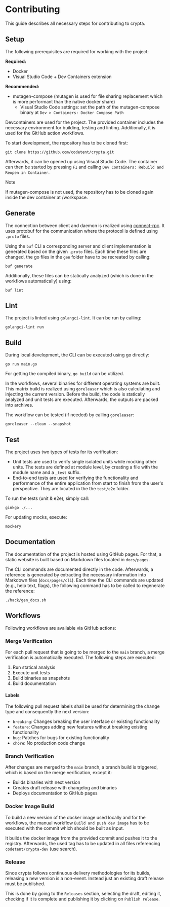# Contributing

This guide describes all necessary steps for contributing to crypta.

## Setup

The following prerequisites are required for working with the project:

**Required:**
- Docker
- Visual Studio Code + Dev Containers extension

**Recommended:**
- mutagen-compose (mutagen is used for file sharing replacement which is more performant than the native docker share)
  - Visual Studio Code settings: set the path of the mutagen-compose binary at
    `Dev > Containers: Docker Compose Path`

Devcontainers are used for the project. The provided container includes the necessary environment for building, testing
and linting. Additionally, it is used for the GitHub action workflows.

To start development, the repository has to be cloned first:

```
git clone https://github.com/codetent/crypta.git
```

Afterwards, it can be opened up using Visual Studio Code.
The container can then be started by pressing `F1` and calling `Dev Containers: Rebuild and Reopen in Container`.

> [!NOTE]  
> If mutagen-compose is not used, the repository has to be cloned again inside the dev container at /workspace.

## Generate

The connection between client and daemon is realized using [connect-rpc](https://connectrpc.com/). It uses protobuf
for the communication where the protocol is defined using `.proto` files.

Using the `buf` CLI a corresponding server and client implementation is generated based on the given `.proto` files.
Each time these files are changed, the go files in the `gen` folder have to be recreated by calling:

```
buf generate
```

Additionally, these files can be statically analyzed (which is done in the workflows automatically) using:

```
buf lint
```

## Lint

The project is linted using `golangci-lint`.
It can be run by calling:

```
golangci-lint run
```

## Build

During local development, the CLI can be executed using go directly:

```
go run main.go
```

For getting the compiled binary, `go build` can be utilized.

In the workflows, several binaries for different operating systems are built. This matrix build is realized using
`goreleaser` which is also calculating and injecting the current version. Before the build, the code is statically
analyzed and unit tests are executed. Afterwards, the outputs are packed into archives.

The workflow can be tested (if needed) by calling `goreleaser`:

```
goreleaser --clean --snapshot
```

## Test

The project uses two types of tests for its verification:

- Unit tests are used to verify single isolated units while mocking other units.
The tests are defined at module level, by creating a file with the module name and a `_test` suffix.
- End-to-end tests are used for verifying the functionality and performance of the entire application from start to
finish from the user's perspective. They are located in the the `test/e2e` folder.

To run the tests (unit & e2e), simply call:

```
ginkgo ./...
```

For updating mocks, execute:

```
mockery
```

## Documentation

The documentation of the project is hosted using GitHub pages.
For that, a static website is built based on Markdown files located in `docs/pages`.

The CLI commands are documented directly in the code. Afterwards, a reference is generated by extracting the
necessary information into Markdown files (`docs/pages/cli`). Each time the CLI commands are updated (e.g., help text,
flags), the following command has to be called to regenerate the reference:

```
./hack/gen_docs.sh
```

## Workflows

Following workflows are available via GitHub actions:

### Merge Verification

For each pull request that is going to be merged to the `main` branch, a merge verification is automatically executed.
The following steps are executed:

1. Run statical analysis
2. Execute unit tests
3. Build binaries as snapshots
4. Build documentation

#### Labels

The following pull request labels shall be used for determining the change type and consequently the next version:
- `breaking`: Changes breaking the user interface or existing functionality
- `feature`: Changes adding new features without breaking existing functionality
- `bug`: Patches for bugs for existing functionality
- `chore`: No production code change

### Branch Verification

After changes are merged to the `main` branch, a branch build is triggered, which is based on the merge verification,
except it:

- Builds binaries with next version
- Creates draft release with changelog and binaries
- Deploys documentation to GitHub pages

### Docker Image Build

To build a new version of the docker image used locally and for the workflows, the manual workflow
`Build and push dev image` has to be executed with the commit which should be built as input.

It builds the docker image from the provided commit and pushes it to the registry.
Afterwards, the used tag has to be updated in all files referencing `codetent/crypta-dev` (use search).

### Release

Since crypta follows continuous delivery methodologies for its builds, releasing a new version is a non-event.
Instead just an existing draft release must be published.

This is done by going to the `Releases` section, selecting the draft, editing it, checking if it is complete and
publishing it by clicking on `Publish release`.
